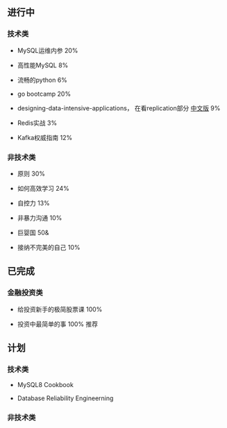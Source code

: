 ## 进行中

### 技术类
- MySQL运维内参  20%

- 高性能MySQL  8%

- 流畅的python 6%

- go bootcamp  20%

- designing-data-intensive-applications， 在看replication部分  [中文版](https://github.com/Vonng/ddia) 9%

- Redis实战   3%

- Kafka权威指南 12%

### 非技术类
- 原则  30%

- 如何高效学习  24%

- 自控力  13%

- 非暴力沟通 10%

- 巨婴国  50&

- 接纳不完美的自己  10%


## 已完成

### 金融投资类
- 给投资新手的极简股票课 100% 

- 投资中最简单的事 100% 推荐

## 计划

### 技术类
- MySQL8 Cookbook

- Database Reliability Engineerning


### 非技术类

